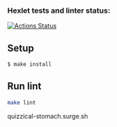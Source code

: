 ### Hexlet tests and linter status:
[![Actions Status](https://github.com/ivan-fedoroff/layout-designer-project-lvl1/workflows/hexlet-check/badge.svg)](https://github.com/ivan-fedoroff/layout-designer-project-lvl1/actions)


## Setup

```sh
$ make install
```

## Run lint

```sh
make lint
```
quizzical-stomach.surge.sh